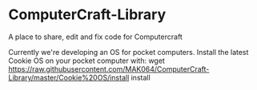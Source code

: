 # ComputerCraft-Library
A place to share, edit and fix code for Computercraft

Currently we're developing an OS for pocket computers.
Install the latest Cookie OS on your pocket computer with:
wget https://raw.githubusercontent.com/MAK064/ComputerCraft-Library/master/Cookie%20OS/install install
